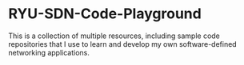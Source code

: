 # RYU-SDN-Code-Playground
This is a collection of multiple resources, including sample code repositories that I use to learn and develop my own software-defined networking applications.
